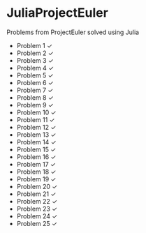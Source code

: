 JuliaProjectEuler
=================

Problems from ProjectEuler solved using Julia

- Problem 1  ✓
- Problem 2  ✓
- Problem 3  ✓
- Problem 4  ✓
- Problem 5  ✓
- Problem 6  ✓
- Problem 7  ✓
- Problem 8  ✓
- Problem 9  ✓
- Problem 10 ✓
- Problem 11 ✓
- Problem 12 ✓
- Problem 13 ✓
- Problem 14 ✓
- Problem 15 ✓
- Problem 16 ✓
- Problem 17 ✓
- Problem 18 ✓
- Problem 19 ✓
- Problem 20 ✓
- Problem 21 ✓
- Problem 22 ✓
- Problem 23 ✓
- Problem 24 ✓
- Problem 25 ✓
